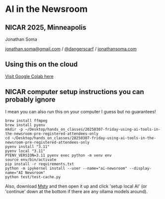 # AI in the Newsroom

## NICAR 2025, Minneapolis

Jonathan Soma

jonathan.soma@gmail.com / [@dangerscarf](https://twitter.com/dangerscarf) / [jonathansoma.com](https://jonathansoma.com/)

## Using this on the cloud

[Visit Google Colab here](http://colab.research.google.com/github/jsoma/nicar25-ai-newsroom/)

## NICAR computer setup instructions you can probably ignore

I mean you can also run this on your computer I guess but no guarantees!

```
brew install ffmpeg
brew install pyenv
mkdir -p ~/Desktop/hands_on_classes/20250307-friday-using-ai-tools-in-the-newsroom-pre-registered-attendees-only
cd ~/Desktop/hands_on_classes/20250307-friday-using-ai-tools-in-the-newsroom-pre-registered-attendees-only
pyenv install "3.11"
pyenv local "3.11"
PYENV_VERSION=3.11 pyenv exec python -m venv env
source env/bin/activate
pip install -r requirements.txt
python -m ipykernel install --user --name="ai-newsroom" --display-name="AI Newsroom"
python test/test-cache.py
```

Also, download [Msty](https://msty.app/) and then open it up and click 'setup local AI' (or 'continue' down at the bottom if there are any ollama models around).